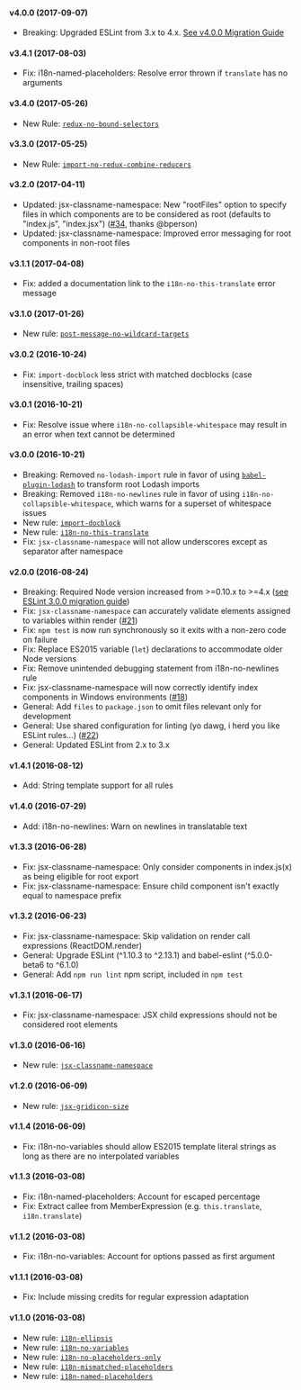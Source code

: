 #### v4.0.0 (2017-09-07)

- Breaking: Upgraded ESLint from 3.x to 4.x. [See v4.0.0 Migration Guide](https://eslint.org/docs/user-guide/migrating-to-4.0.0)

#### v3.4.1 (2017-08-03)

- Fix: i18n-named-placeholders: Resolve error thrown if `translate` has no arguments

#### v3.4.0 (2017-05-26)

- New Rule: [`redux-no-bound-selectors`](docs/rules/redux-no-bound-selectors.md)

#### v3.3.0 (2017-05-25)

- New Rule: [`import-no-redux-combine-reducers`](docs/rules/import-no-redux-combine-reducers.md)

#### v3.2.0 (2017-04-11)

- Updated: jsx-classname-namespace: New "rootFiles" option to specify files in which components are to be considered as root (defaults to "index.js", "index.jsx") ([#34](https://github.com/Automattic/eslint-plugin-wpcalypso/pull/34), thanks @bperson)
- Updated: jsx-classname-namespace: Improved error messaging for root components in non-root files

#### v3.1.1 (2017-04-08)

- Fix: added a documentation link to the `i18n-no-this-translate` error message

#### v3.1.0 (2017-01-26)

- New rule: [`post-message-no-wildcard-targets`](docs/rules/post-message-no-wildcard-targets.md)

#### v3.0.2 (2016-10-24)

- Fix: `import-docblock` less strict with matched docblocks (case insensitive, trailing spaces)

#### v3.0.1 (2016-10-21)

- Fix: Resolve issue where `i18n-no-collapsible-whitespace` may result in an error when text cannot be determined

#### v3.0.0 (2016-10-21)

- Breaking: Removed `no-lodash-import` rule in favor of using [`babel-plugin-lodash`](https://github.com/lodash/babel-plugin-lodash) to transform root Lodash imports
- Breaking: Removed `i18n-no-newlines` rule in favor of using `i18n-no-collapsible-whitespace`, which warns for a superset of whitespace issues
- New rule: [`import-docblock`](docs/rules/import-docblock.md)
- New rule: [`i18n-no-this-translate`](docs/rules/i18n-no-this-translate.md)
- Fix: `jsx-classname-namespace` will not allow underscores except as separator after namespace

#### v2.0.0 (2016-08-24)

- Breaking: Required Node version increased from >=0.10.x to >=4.x ([see ESLint 3.0.0 migration guide](http://eslint.org/docs/user-guide/migrating-to-3.0.0))
- Fix: `jsx-classname-namespace` can accurately validate elements assigned to variables within render ([#21](https://github.com/Automattic/eslint-plugin-wpcalypso/pull/21))
- Fix: `npm test` is now run synchronously so it exits with a non-zero code on failure
- Fix: Replace ES2015 variable (`let`) declarations to accommodate older Node versions
- Fix: Remove unintended debugging statement from i18n-no-newlines rule
- Fix: jsx-classname-namespace will now correctly identify index components in Windows environments ([#18](https://github.com/Automattic/eslint-plugin-wpcalypso/pull/18))
- General: Add `files` to `package.json` to omit files relevant only for development
- General: Use shared configuration for linting (yo dawg, i herd you like ESLint rules...) ([#22](https://github.com/Automattic/eslint-plugin-wpcalypso/pull/22))
- General: Updated ESLint from 2.x to 3.x

#### v1.4.1 (2016-08-12)

- Add: String template support for all rules 

#### v1.4.0 (2016-07-29)

- Add: i18n-no-newlines: Warn on newlines in translatable text

#### v1.3.3 (2016-06-28)

- Fix: jsx-classname-namespace: Only consider components in index.js(x) as being eligible for root export
- Fix: jsx-classname-namespace: Ensure child component isn't exactly equal to namespace prefix

#### v1.3.2 (2016-06-23)

- Fix: jsx-classname-namespace: Skip validation on render call expressions (ReactDOM.render)
- General: Upgrade ESLint (^1.10.3 to ^2.13.1) and babel-eslint (^5.0.0-beta6 to ^6.1.0)
- General: Add `npm run lint` npm script, included in `npm test`

#### v1.3.1 (2016-06-17)

- Fix: jsx-classname-namespace: JSX child expressions should not be considered root elements

#### v1.3.0 (2016-06-16)

- New rule: [`jsx-classname-namespace`](docs/rules/jsx-classname-namespace.md)

#### v1.2.0 (2016-06-09)

- New rule: [`jsx-gridicon-size`](docs/rules/jsx-gridicon-size.md)

#### v1.1.4 (2016-06-09)

- Fix: i18n-no-variables should allow ES2015 template literal strings as long as there are no interpolated variables

#### v1.1.3 (2016-03-08)

- Fix: i18n-named-placeholders: Account for escaped percentage
- Fix: Extract callee from MemberExpression (e.g. `this.translate`, `i18n.translate`)

#### v1.1.2 (2016-03-08)

- Fix: i18n-no-variables: Account for options passed as first argument

#### v1.1.1 (2016-03-08)

- Fix: Include missing credits for regular expression adaptation

#### v1.1.0 (2016-03-08)

- New rule: [`i18n-ellipsis`](docs/rules/i18n-ellipsis.md)
- New rule: [`i18n-no-variables`](docs/rules/i18n-no-variables.md)
- New rule: [`i18n-no-placeholders-only`](docs/rules/i18n-no-placeholders-only.md)
- New rule: [`i18n-mismatched-placeholders`](docs/rules/i18n-mismatched-placeholders.md)
- New rule: [`i18n-named-placeholders`](docs/rules/i18n-named-placeholders.md)

